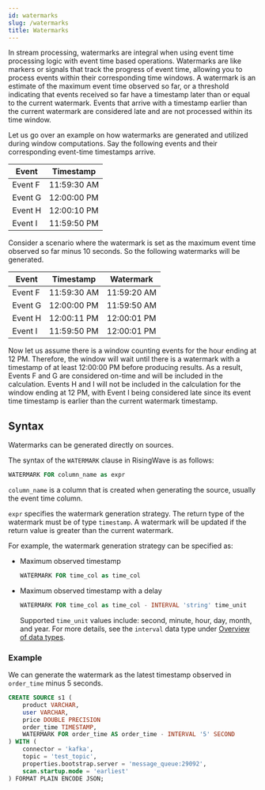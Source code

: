 ```yaml
---
id: watermarks
slug: /watermarks
title: Watermarks
---
```


In stream processing, watermarks are integral when using event time processing logic with event time based operations. Watermarks are like markers or signals that track the progress of event time, allowing you to process events within their corresponding time windows. A watermark is an estimate of the maximum event time observed so far, or a threshold indicating that events received so far have a timestamp later than or equal to the current watermark. Events that arrive with a timestamp earlier than the current watermark are considered late and are not processed within its time window.

Let us go over an example on how watermarks are generated and utilized during window computations. Say the following events and their corresponding event-time timestamps arrive.

|Event|Timestamp|
|-----|---------|
|Event F| 11:59:30 AM |
|Event G| 12:00:00 PM |
|Event H| 12:00:10 PM |
|Event I| 11:59:50 PM |

Consider a scenario where the watermark is set as the maximum event time observed so far minus 10 seconds. So the following watermarks will be generated.

|Event|Timestamp|Watermark|
|-----|---------|---------|
|Event F| 11:59:30 AM | 11:59:20 AM |
|Event G| 12:00:00 PM | 11:59:50 AM |
|Event H| 12:00:11 PM | 12:00:01 PM |
|Event I| 11:59:50 PM | 12:00:01 PM |

Now let us assume there is a window counting events for the hour ending at 12 PM. Therefore, the window will wait until there is a watermark with a timestamp of at least 12:00:00 PM before producing results. As a result, Events F and G are considered on-time and will be included in the calculation. Events H and I will not be included in the calculation for the window ending at 12 PM, with Event I being considered late since its event time timestamp is earlier than the current watermark timestamp.

## Syntax

Watermarks can be generated directly on sources.

The syntax of the `WATERMARK` clause in RisingWave is as follows:

```sql
WATERMARK FOR column_name as expr
```

`column_name` is a column that is created when generating the source, usually the event time column.

`expr` specifies the watermark generation strategy. The return type of the watermark must be of type `timestamp`. A watermark will be updated if the return value is greater than the current watermark.

For example, the watermark generation strategy can be specified as:

* Maximum observed timestamp

    ```sql
    WATERMARK FOR time_col as time_col
    ```

* Maximum observed timestamp with a delay

    ```sql
    WATERMARK FOR time_col as time_col - INTERVAL 'string' time_unit
    ```

    Supported `time_unit` values include: second, minute, hour, day, month, and year. For more details, see the `interval` data type under [Overview of data types](/sql/sql-data-types.md).

### Example

We can generate the watermark as the latest timestamp observed in `order_time` minus 5 seconds.

```sql
CREATE SOURCE s1 (
    product VARCHAR,
    user VARCHAR,
    price DOUBLE PRECISION
    order_time TIMESTAMP,
    WATERMARK FOR order_time AS order_time - INTERVAL '5' SECOND
) WITH ( 
    connector = 'kafka',
    topic = 'test_topic',
    properties.bootstrap.server = 'message_queue:29092',
    scan.startup.mode = 'earliest'
) FORMAT PLAIN ENCODE JSON;
```
